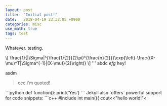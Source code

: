 ```yaml
---
layout: post
title:  "Initial post!"
date:   2018-04-19 23:32:05 +0900
categories: misc
use_math: true
tags: test
---
```


Whatever. testing.

\\[ \frac{1}{|\Sigma|^{\frac{1}{2}}(2\pi)^{\frac{n}{2}}}\exp{\left(-\frac{(X-\mu)^T|\Sigma^{-1}|(X-\mu)}{2}\right)} \\]
'''
abdc $efg$ hey!

asdm
<blockquote>ccc i'm quoted!</blockquote>
```python
def function():
  print('Yes')
```
Jekyll also `offers` powerful support for code snippets:
```c++
#include<iostream>
int main(){
	cout<<"hello world!"<<endl;
}
```
asdasd
Check out the [Jekyll docs][jekyll-docs] for more info on how to get the most out of Jekyll. File all bugs/feature asdasda at [Jekyll’s GitHub repo][jekyll-gh]. If you have questions, you can ask them on [Jekyll Talk][jekyll-talk].
Then how about [This?][This]

[jekyll-docs]: https://jekyllrb.com/docs/home
[jekyll-gh]:   https://github.com/jekyll/jekyll
[jekyll-talk]: https://talk.jekyllrb.com/
[This]: https://google.com
